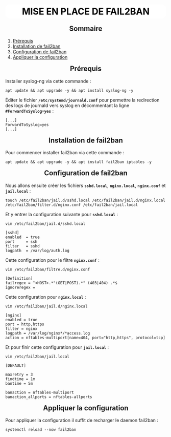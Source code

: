 
<h1 style="text-align: center; font-weight: bold;background-color: white; padding: 5px 5px 5px 5px; border-radius: 15px; color: black;">MISE EN PLACE DE FAIL2BAN</h1>

<h2 style="text-align: center; font-weight: bold; margin-top: 15px;">Sommaire</h2>
<ol>
	<li><a href="#prerequis">Prérequis</a></li>
	<li><a href="#installation">Installation de fail2ban</a></li>
	<li><a href="#configuration">Configuration de fail2ban</a></li>
	<li><a href="#appliquer">Appliquer la configuration</a></li>
</ol>

<h2 style="text-align: center; font-weight: bold; margin-top: 15px;" id="prerequis">Prérequis</h2>

Installer syslog-ng via cette commande :

```shell
apt update && apt upgrade -y && apt install syslog-ng -y
```

Éditer le fichier **`/etc/systemd/journald.conf`** pour permettre la redirection des logs de journald vers syslog en décommentant la ligne **`#ForwardToSyslog=yes`** :

```journald
[...]
ForwardToSyslog=yes
[...]
```

<h2 style="text-align: center; font-weight: bold; margin-top: 15px;" id="installation">Installation de fail2ban</h2>

Pour commencer installer fail2ban via cette commande :

```shell
apt update && apt upgrade -y && apt install fail2ban iptables -y
```

<h2 style="text-align: center; font-weight: bold; margin-top: 15px;" id="configuration">Configuration de fail2ban</h2>

Nous allons ensuite créer les fichiers **`sshd.local`**, **`nginx.local`**, **`nginx.conf`** et **`jail.local`** :

```shell
touch /etc/fail2ban/jail.d/sshd.local /etc/fail2ban/jail.d/nginx.local /etc/fail2ban/filter.d/nginx.conf /etc/fail2ban/jail.local
```

Et y entrer la configuration suivante pour **`sshd.local`** :

```shell
vim /etc/fail2ban/jail.d/sshd.local
```

```fail2ban
[sshd]
enabled  = true
port     = ssh
filter   = sshd
logpath  = /var/log/auth.log
```

Cette configuration pour le filtre **`nginx.conf`** :

```shell
vim /etc/fail2ban/filtre.d/nginx.conf
```

```fail2ban
[Definition]
failregex = ^<HOST>.*"(GET|POST).*" (403|404) .*$
ignoreregex =
```

Cette configuration pour **`nginx.local`** :

```shell
vim /etc/fail2ban/jail.d/nginx.local
```

```fail2ban
[nginx]
enabled = true
port = http,https
filter = nginx
logpath = /var/log/nginx*/*access.log
action = nftables-multiport[name=404, port="http,https", protocol=tcp]
```

Et pour finir cette configuration pour **`jail.local`** :

```shell
vim /etc/fail2ban/jail.local
```

```fail2ban
[DEFAULT]

maxretry = 3
findtime = 1m
bantime = 5m

banaction = nftables-multiport
banaction_allports = nftables-allports
```

<h2 style="text-align: center; font-weight: bold; margin-top: 15px;" id="appliquer">Appliquer la configuration</h2>

Pour appliquer la configuration il suffit de recharger le daemon fail2ban :

```shell
systemctl reload --now fail2ban
```

